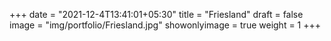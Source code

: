 +++
date = "2021-12-4T13:41:01+05:30"
title = "Friesland"
draft = false
image = "img/portfolio/Friesland.jpg"
showonlyimage = true
weight = 1
+++
